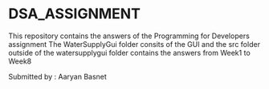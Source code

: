 # DSA_ASSIGNMENT

This repository contains the answers of the Programming for Developers assignment
The WaterSupplyGui folder consits of the GUI and the src folder outside of the watersupplygui folder contains the answers from Week1 to Week8

Submitted by : Aaryan Basnet 

